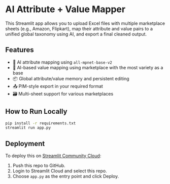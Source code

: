 # AI Attribute + Value Mapper

This Streamlit app allows you to upload Excel files with multiple marketplace sheets (e.g., Amazon, Flipkart),
map their attribute and value pairs to a unified global taxonomy using AI, and export a final cleaned output.

## Features

- 🔁 AI attribute mapping using `all-mpnet-base-v2`
- 🧠 AI-based value mapping using marketplace with the most variety as a base
- 📦 Global attribute/value memory and persistent editing
- 📤 PIM-style export in your required format
- 🗃 Multi-sheet support for various marketplaces

## How to Run Locally

```bash
pip install -r requirements.txt
streamlit run app.py
```

## Deployment

To deploy this on [Streamlit Community Cloud](https://streamlit.io/cloud):

1. Push this repo to GitHub.
2. Login to Streamlit Cloud and select this repo.
3. Choose `app.py` as the entry point and click Deploy.

